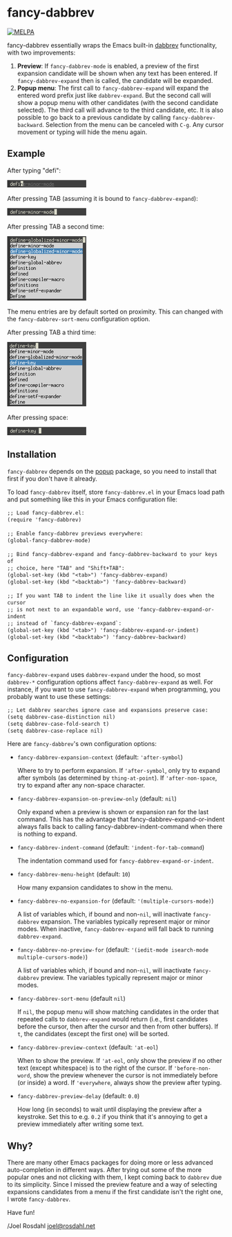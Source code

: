 fancy-dabbrev
=============

[![MELPA](https://melpa.org/packages/fancy-dabbrev-badge.svg)](https://melpa.org/#/fancy-dabbrev)

fancy-dabbrev essentially wraps the Emacs built-in [dabbrev] functionality,
with two improvements:

1. **Preview**: If `fancy-dabbrev-mode` is enabled, a preview of the first
   expansion candidate will be shown when any text has been entered. If
   `fancy-dabbrev-expand` then is called, the candidate will be expanded.
2. **Popup menu**: The first call to `fancy-dabbrev-expand` will expand the
   entered word prefix just like `dabbrev-expand`. But the second call will
   show a popup menu with other candidates (with the second candidate
   selected). The third call will advance to the third candidate, etc. It is
   also possible to go back to a previous candidate by calling
   `fancy-dabbrev-backward`. Selection from the menu can be canceled with
   `C-g`. Any cursor movement or typing will hide the menu again.


Example
-------

After typing "defi":

![Example 1](images/fancy-dabbrev-1.png)

After pressing TAB (assuming it is bound to `fancy-dabbrev-expand`):

![Example 2](images/fancy-dabbrev-2.png)

After pressing TAB a second time:

![Example 3](images/fancy-dabbrev-3.png)

The menu entries are by default sorted on proximity. This can changed with the
`fancy-dabbrev-sort-menu` configuration option.

After pressing TAB a third time:

![Example 4](images/fancy-dabbrev-4.png)

After pressing space:

![Example 5](images/fancy-dabbrev-5.png)


Installation
------------

`fancy-dabbrev` depends on the
[popup](https://github.com/auto-complete/popup-el) package, so you need to
install that first if you don't have it already.

To load `fancy-dabbrev` itself, store `fancy-dabbrev.el` in your Emacs load
path and put something like this in your Emacs configuration file:

```elisp
;; Load fancy-dabbrev.el:
(require 'fancy-dabbrev)

;; Enable fancy-dabbrev previews everywhere:
(global-fancy-dabbrev-mode)

;; Bind fancy-dabbrev-expand and fancy-dabbrev-backward to your keys of
;; choice, here "TAB" and "Shift+TAB":
(global-set-key (kbd "<tab>") 'fancy-dabbrev-expand)
(global-set-key (kbd "<backtab>") 'fancy-dabbrev-backward)

;; If you want TAB to indent the line like it usually does when the cursor
;; is not next to an expandable word, use 'fancy-dabbrev-expand-or-indent
;; instead of `fancy-dabbrev-expand`:
(global-set-key (kbd "<tab>") 'fancy-dabbrev-expand-or-indent)
(global-set-key (kbd "<backtab>") 'fancy-dabbrev-backward)
```


Configuration
-------------

`fancy-dabbrev-expand` uses `dabbrev-expand` under the hood, so most
`dabbrev-*` configuration options affect `fancy-dabbrev-expand` as well. For
instance, if you want to use `fancy-dabbrev-expand` when programming, you
probably want to use these settings:


```elisp
;; Let dabbrev searches ignore case and expansions preserve case:
(setq dabbrev-case-distinction nil)
(setq dabbrev-case-fold-search t)
(setq dabbrev-case-replace nil)
```

Here are `fancy-dabbrev`'s own configuration options:

* `fancy-dabbrev-expansion-context` (default: `'after-symbol`)

  Where to try to perform expansion. If `'after-symbol`, only try to expand
  after symbols (as determined by `thing-at-point`). If `'after-non-space`, try
  to expand after any non-space character.

* `fancy-dabbrev-expansion-on-preview-only` (default: `nil`)

  Only expand when a preview is shown or expansion ran for the last command.
  This has the advantage that fancy-dabbrev-expand-or-indent always falls back
  to calling fancy-dabbrev-indent-command when there is nothing to expand.

* `fancy-dabbrev-indent-command` (default: `'indent-for-tab-command`)

  The indentation command used for `fancy-dabbrev-expand-or-indent`.

* `fancy-dabbrev-menu-height` (default: `10`)

  How many expansion candidates to show in the menu.

* `fancy-dabbrev-no-expansion-for` (default: `'(multiple-cursors-mode)`)

  A list of variables which, if bound and non-`nil`, will inactivate
  `fancy-dabbrev` expansion. The variables typically represent major or minor
  modes. When inactive, `fancy-dabbrev-expand` will fall back to running
  `dabbrev-expand`.

* `fancy-dabbrev-no-preview-for` (default:
  `'(iedit-mode isearch-mode multiple-cursors-mode)`)

  A list of variables which, if bound and non-`nil`, will inactivate
  `fancy-dabbrev` preview. The variables typically represent major or minor
  modes.

* `fancy-dabbrev-sort-menu` (default `nil`)

  If `nil`, the popup menu will show matching candidates in the order that
  repeated calls to `dabbrev-expand` would return (i.e., first candidates
  before the cursor, then after the cursor and then from other buffers). If
  `t`, the candidates (except the first one) will be sorted.

* `fancy-dabbrev-preview-context` (default: `'at-eol`)

  When to show the preview. If `'at-eol`, only show the preview if no other
  text (except whitespace) is to the right of the cursor. If
  `'before-non-word`, show the preview whenever the cursor is not immediately
  before (or inside) a word. If `'everywhere`, always show the preview after
  typing.

* `fancy-dabbrev-preview-delay` (default: `0.0`)

  How long (in seconds) to wait until displaying the preview after a keystroke.
  Set this to e.g. `0.2` if you think that it's annoying to get a preview
  immediately after writing some text.


Why?
----

There are many other Emacs packages for doing more or less advanced
auto-completion in different ways. After trying out some of the more popular
ones and not clicking with them, I kept coming back to `dabbrev` due to its
simplicity. Since I missed the preview feature and a way of selecting
expansions candidates from a menu if the first candidate isn't the right one, I
wrote `fancy-dabbrev`.

Have fun!

/Joel Rosdahl <joel@rosdahl.net>

[dabbrev]: https://www.gnu.org/software/emacs/manual/html_node/emacs/Dynamic-Abbrevs.html
